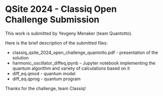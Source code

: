 # QSite 2024 - Classiq Open Challenge Submission

This work is submitted by Yevgeny Menaker (team Quantotto).

Here is the brief description of the submitted files:

- classiq_qsite_2024_open_challenge_quantotto.pdf - presentation of the solution
- harmonic_oscillator_diffeq,ipynb - Jupyter notebook implementing the quantum algorithm and variety of calculations based on it
- diff_eq.qmod - quantum model
- diff_eq.qprog - quantum program

Thanks for the challenge, team Classiq!
